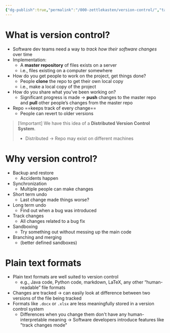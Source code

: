 ```yaml
---
{"dg-publish":true,"permalink":"/000-zettlekasten/version-control/","tags":["university","#lecture","#note"],"created":"2024-09-05T13:09:23.496-04:00","updated":"2024-09-05T15:47:26.721-04:00"}
---
```


# What is version control?

- Software dev teams need a way to *track how their software changes* over time
- Implementation: 
    - A **master repository** of files exists on a server
    - i.e., files existing on a computer somewhere
- How do you get people to work on the project, get things done?
    - People **clone** the repo to get their own local copy
    - i.e., make a local copy of the project
- How do you share what you’ve been working on?
    - Significant progress is made → **push** changes to the master repo and **pull** other people’s changes from the master repo
- Repo ==keeps track of every change==
    - People can revert to older versions

> [!important] We have this idea of a **Distributed Version Control System**.
> - Distributed → Repo may exist on different machines 

# Why version control?

- Backup and restore
    - Accidents happen
- Synchronization
    - Multiple people can make changes
- Short term undo
    - Last change made things worse?
- Long term undo
    - Find out when a bug was introduced
- Track changes
    - All changes related to a bug fix
- Sandboxing
    - Try something out without messing up the main code
- Branching and merging
    - (better defined sandboxes)

# Plain text formats

- Plain text formats are well suited to version control
    - e.g., Java code, Python code, markdown, LaTeX, any other “human-readable” file formats
- Changes are tracked → can easily look at difference between two versions of the file being tracked
- Formats like `.docx` or `.xlsx` are less meaningfully stored in a version control system
    - Differences when you change them don't have any human-interpretable meaning → Software developers introduce features like "track changes mode"


